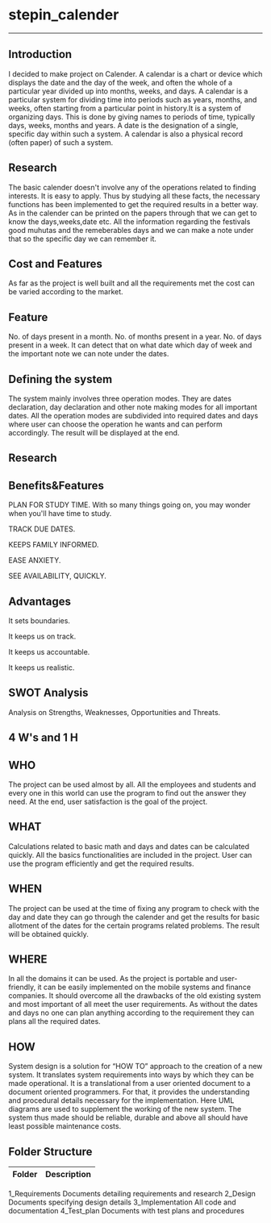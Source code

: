 # stepin_calender
------------------

Introduction
-------------
I decided to make project on Calender. A calendar is a chart or device which displays the date and the day of the week, and often the whole of a particular year divided up into months, weeks, and days. A calendar is a particular system for dividing time into periods such as years, months, and weeks, often starting from a particular point in history.It is a system of organizing days. This is done by giving names to periods of time, typically days, weeks, months and years. A date is the designation of a single, specific day within such a system. A calendar is also a physical record (often paper) of such a system.



Research
---------
The basic calender doesn't involve any of the operations related to finding interests. It is easy to apply. Thus by studying all these facts, the necessary functions has been implemented to get the required results in a better way. As in the calender can be printed on the papers through that we can get to know the days,weeks,date etc. All the information regarding the festivals good muhutas and the remeberables days and we can make a note under that so the specific day we can remember it.

Cost and Features
-----------------
As far as the project is well built and all the requirements met the cost can be varied according to the market.

Feature
--------
No. of days present in a month. No. of months present in a year. No. of days present in a week. It can detect that on what date which day of week and the important note we can note under the dates.

Defining the system
-------------------
The system mainly involves three operation modes. They are dates declaration, day declaration and other note making modes for all important dates. All the operation modes are subdivided into required dates and days where user can choose the operation he wants and can perform accordingly. The result will be displayed at the end.

Research
----------
Benefits&Features
-----------------

PLAN FOR STUDY TIME. With so many things going on, you may wonder when you'll have time to study.

TRACK DUE DATES.

KEEPS FAMILY INFORMED.

EASE ANXIETY.

SEE AVAILABILITY, QUICKLY.

Advantages
----------
It sets boundaries.

It keeps us on track.

It keeps us accountable.

It keeps us realistic.

SWOT Analysis
--------------
Analysis on Strengths, Weaknesses, Opportunities and Threats.

4 W's and 1 H
-------------
WHO
----
The project can be used almost by all. All the employees and students and every one in this world can use the program to find out the answer they need. At the end, user satisfaction is the goal of the project.

WHAT
----
Calculations related to basic math and days and dates can be calculated quickly. All the basics functionalities are included in the project. User can use the program efficiently and get the required results.

WHEN
-----
The project can be used at the time of fixing any program to check with the day and date they can go through the calender and get the results for basic allotment of the dates for the certain programs related problems. The result will be obtained quickly.

WHERE
------
In all the domains it can be used. As the project is portable and user-friendly, it can be easily implemented on the mobile systems and finance companies. It should overcome all the drawbacks of the old existing system and most important of all meet the user requirements. As without the dates and days no one can plan anything according to the requirement they can plans all the required dates.

HOW
------
System design is a solution for “HOW TO” approach to the creation of a new system. It translates system requirements into ways by which they can be made operational. It is a translational from a user oriented document to a document oriented programmers. For that, it provides the understanding and procedural details necessary for the implementation. Here UML diagrams are used to supplement the working of the new system. The system thus made should be reliable, durable and above all should have least possible maintenance costs.

Folder Structure
---------------
Folder|	Description
------|------------
1_Requirements	Documents detailing requirements and research
2_Design	Documents specifying design details
3_Implementation	All code and documentation
4_Test_plan	Documents with test plans and procedures
